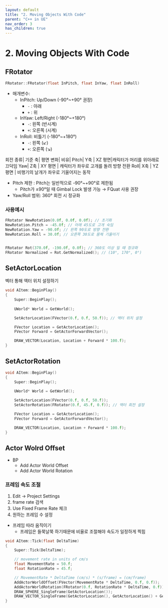 ```yaml
---
layout: default
title: "2. Moving Objects With Code"
parent: "C++ in UE"
nav_order: 3
has_children: true
---
```


# 2. Moving Objects With Code

## FRotator
```c++
FRotator::FRotator(float InPitch, float InYaw, float InRoll)
```
- 매개변수:
  - InPitch: Up/Down (-90°~+90° 권장)
    - `-` : 아래
    - `+` : 위 
  - InYaw: Left/Right (-180°~+180°)
	- `-`: 왼쪽 (반시계)
    - `+`: 오른쪽 (시계)
  - InRoll: 비틀기 (-180°~+180°)
    - `-`: 왼쪽  (↙)
    - `+`: 오른쪽  (↘)

회전 종류|	기준 축|	평면 변화|		비유|	
Pitch|		Y축 |	XZ 평면|캐릭터가 머리를 위아래로 끄덕임
Yaw|		Z축	|	XY 평면	|	캐릭터가 좌우로 고개를 돌려 방향 전환
Roll|		X축	|	YZ 평면	|	비행기의 날개가 좌우로 기울어지는 동작

- Pitch 제한 : Pitch는 일반적으로 -90°~+90°로 제한됨
  - Pitch가 ±90°일 때 Gimbal Lock 발생 가능 → FQuat 사용 권장
- Yaw/Roll 범위: 360° 회전 시 정규화

### 사용예시
```c++
FRotator NewRotation(0.0f, 0.0f, 0.0f); // 초기화
NewRotation.Pitch = -45.0f; // 아래 45도로 고개 숙임
NewRotation.Yaw = -90.0f; // 왼쪽 90도로 방향 전환
NewRotation.Roll = 30.0f; // 오른쪽 30도로 몸체 기울이기


FRotator Rot(370.0f, -190.0f, 0.0f); // 360도 이상 일 때 정규화
FRotator Normalized = Rot.GetNormalized(); // (10°, 170°, 0°)
```

## SetActorLocation
벡터 통해 액터 위치 설정하기

```c++
void AItem::BeginPlay()
{
	Super::BeginPlay();
	
	UWorld* World = GetWorld();

	SetActorLocation(FVector(0.f, 0.f, 50.f)); // 액터 위치 설정

	FVector Location = GetActorLocation();
	FVector Forward = GetActorForwardVector();

	DRAW_VECTOR(Location, Location + Forward * 100.f);
}
```

## SetActorRotation
```c++
void AItem::BeginPlay()
{
	Super::BeginPlay();
	
	UWorld* World = GetWorld();

	SetActorLocation(FVector(0.f, 0.f, 50.f));
    SetActorRotation(FRotator(0.f, 45.f, 0.f)); // 액터 회전 설정

	FVector Location = GetActorLocation();
	FVector Forward = GetActorForwardVector();

	DRAW_VECTOR(Location, Location + Forward * 100.f);
}
```

## Actor Wolrd Offset
- BP
  - Add Actor World Offset
  - Add Actor World Rotation

### 프레임 속도 조절
1. Edit -> Project Settings
2. frame rate 검색
3. Use Fixed Frame Rate 체크
4. 원하는 프레임 수 설정

- 프레임 따라 움직이기
    - 프레임은 들쭉날쭉 하기때문에 비율로 조절해야 속도가 일정하게 찍힘

```c++
void AItem::Tick(float DeltaTime)
{
	Super::Tick(DeltaTime);

	// movement rate in units of cm/s
	float MovementRate = 50.f;
	float RotationRate = 45.f;

	// MovementRate * DeltaTime (cm/s) * (s/frame) = (cm/frame)
	AddActorWorldOffset(FVector(MovementRate * DeltaTime, 0.f, 0.f));
	AddActorWorldRotation(FRotator(0.f, RotationRate * DeltaTime, 0.f));
	DRAW_SPHERE_SingleFrame(GetActorLocation());
	DRAW_VECTOR_SingleFrame(GetActorLocation(), GetActorLocation() + GetActorForwardVector() * 100.f);
}
```

